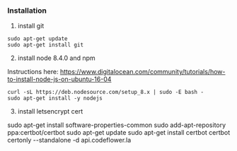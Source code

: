 

### Installation

1. install git

```
sudo apt-get update
sudo apt-get install git
```

2. install node 8.4.0 and npm

Instructions here: https://www.digitalocean.com/community/tutorials/how-to-install-node-js-on-ubuntu-16-04

```
curl -sL https://deb.nodesource.com/setup_8.x | sudo -E bash -
sudo apt-get install -y nodejs
```

3. install letsencrypt cert

sudo apt-get install software-properties-common
sudo add-apt-repository ppa:certbot/certbot
sudo apt-get update
sudo apt-get install certbot
certbot certonly --standalone -d api.codeflower.la